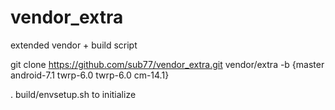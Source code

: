 # vendor_extra

extended vendor + build script

git clone https://github.com/sub77/vendor_extra.git vendor/extra -b {master android-7.1 twrp-6.0 twrp-6.0 cm-14.1}

. build/envsetup.sh to initialize
